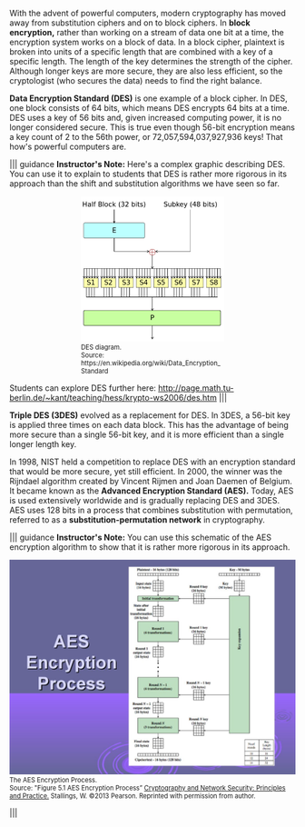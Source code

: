 With the advent of powerful computers, modern cryptography has moved away from substitution ciphers and on to block ciphers. In **block encryption,** rather than working on a stream of data one bit at a time, the encryption system works on a block of data. In a block cipher, plaintext is broken into units of a specific length that are combined with a key of a specific length. The length of the key determines the strength of the cipher. Although longer keys are more secure, they are also less efficient, so the cryptologist (who secures the data) needs to find the right balance. 

**Data Encryption Standard (DES)** is one example of a block cipher. In DES, one block consists of 64 bits, which means DES encrypts 64 bits at a time. DES uses a key of 56 bits and, given increased computing power, it is no longer considered secure. This is true even though 56-bit encryption means a key count of 2 to the 56th power, or 72,057,594,037,927,936 keys! That how's powerful computers are.  

||| guidance
**Instructor's Note:** Here's a complex graphic describing DES. You can use it to explain to students that DES is rather more rigorous in its approach than the shift and substitution algorithms we have seen so far.

<figure class="snippetimg" style="margin: 0 auto;width:50%">
  <img src=".guides/img/DES.png" alt="Source: https://en.wikipedia.org/wiki/Data_Encryption_Standard">
  <figcaption style="font-size: 0.8em; text-align: left;"> DES diagram.
  </br>
 Source: https://en.wikipedia.org/wiki/Data_Encryption_Standard</figcaption>
</figure>

Students can explore DES further here: http://page.math.tu-berlin.de/~kant/teaching/hess/krypto-ws2006/des.htm
|||

**Triple DES (3DES)** evolved as a replacement for DES. In 3DES, a 56-bit key is applied three times on each data block. This has the advantage of being more secure than a single 56-bit key, and it is more efficient than a single longer length key.

 In 1998, NIST held a competition to replace DES with an encryption standard that would be more secure, yet still efficient.  In 2000, the winner was the Rijndael algorithm created by Vincent Rijmen and Joan Daemen of Belgium. It became known as the **Advanced Encryption Standard (AES).** Today, AES is used extensively worldwide and is gradually replacing DES and 3DES. AES uses 128 bits in a process that combines substitution  with permutation, referred to as a **substitution-permutation network** in cryptography.  


||| guidance
**Instructor's Note:** You can use this schematic of the AES encryption algorithm to show that it is rather more rigorous in its approach. 

<figure class="snippetimg" style="margin: 0 auto;width:100%">
  <img src=".guides/img/aes.jpg" alt="Source: Figure 5.1 AES Encryption Process” <u>Cryptography and Network Security: Principles and Practice.</u> Stallings, W. ©2013 Pearson. Reprinted with permission from author.d">
  <figcaption style="font-size: 0.8em; text-align: left;"> The AES Encryption Process.
  </br>
  Source: "Figure 5.1 AES Encryption Process” <u>Cryptography and Network Security: Principles and Practice.</u> Stallings, W. ©2013 Pearson. Reprinted with permission from author.</figcaption>
</figure>

|||
